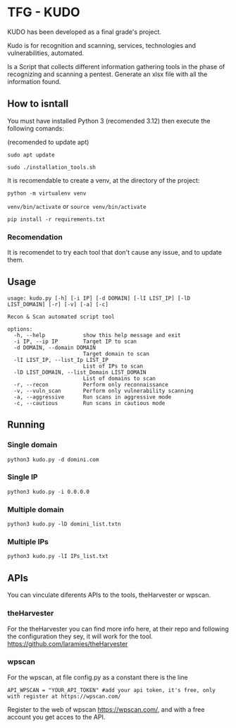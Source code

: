 # TFG - KUDO
KUDO has been developed as a final grade's project. 

Kudo is for recognition and scanning, services, technologies and vulnerabilities, automated.

Is a Script that collects different information gathering tools in the phase of recognizing and scanning a pentest. Generate an xlsx file with all the information found.
## How to isntall
You must have installed Python 3 (recomended 3.12)
then execute the following comands:

(recomended to update apt)

```sudo apt update```

```sudo ./installation_tools.sh ```

It is recomendable to create a venv, at the directory of the project:

```python -m virtualenv venv```

``venv/bin/activate``
or
``source venv/bin/activate``

```pip install -r requirements.txt```
### Recomendation
It is recomendet to try each tool that don't cause any issue, and to update them.

## Usage
```
usage: kudo.py [-h] [-i IP] [-d DOMAIN] [-lI LIST_IP] [-lD LIST_DOMAIN] [-r] [-v] [-a] [-c] 

Recon & Scan automated script tool

options:
  -h, --help            show this help message and exit
  -i IP, --ip IP        Target IP to scan
  -d DOMAIN, --domain DOMAIN
                        Target domain to scan
  -lI LIST_IP, --list_Ip LIST_IP
                        List of IPs to scan
  -lD LIST_DOMAIN, --list_Domain LIST_DOMAIN
                        List of domains to scan
  -r, --recon           Perform only reconnaissance
  -v, --vuln_scan       Perform only vulnerability scanning
  -a, --aggressive      Run scans in aggressive mode
  -c, --cautious        Run scans in cautious mode
```

## Running 
### Single domain
``python3 kudo.py -d domini.com``
### Single IP
``python3 kudo.py -i 0.0.0.0``
### Multiple domain
``python3 kudo.py -lD domini_list.txtn``
### Multiple IPs
``python3 kudo.py -lI IPs_list.txt``

## APIs 
You can vinculate diferents APIs to the tools, theHarvester or wpscan. 

### theHarvester
For the theHarvester you can find more info here, at their repo and following the configuration they sey, it will work for the tool.
https://github.com/laramies/theHarvester

### wpscan
For the wpscan, at file config.py as a constant there is the line 

```API_WPSCAN = "YOUR_API_TOKEN" #add your api token, it's free, only with register at https://wpscan.com/```

Register to the web of wpscan https://wpscan.com/, and with a free account you get acces to the API.

